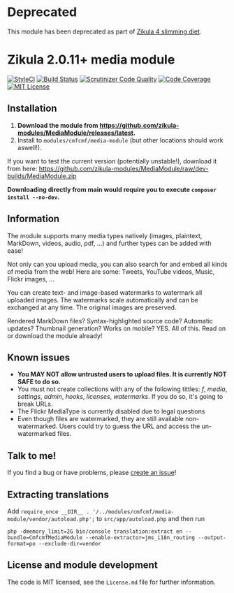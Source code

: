# Deprecated

This module has been deprecated as part of [Zikula 4 slimming diet](https://github.com/zikula/core/blob/main/ZIKULA-4.0.md).

# Zikula 2.0.11+ media module

[![StyleCI](https://styleci.io/repos/43518681/shield)](https://styleci.io/repos/43518681) 
[![Build Status](https://travis-ci.org/zikula-modules/MediaModule.svg?branch=main)](https://travis-ci.org/zikula-modules/MediaModule) 
[![Scrutinizer Code Quality](https://scrutinizer-ci.com/g/zikula-modules/MediaModule/badges/quality-score.png?b=main)](https://scrutinizer-ci.com/g/zikula-modules/MediaModule/?branch=main)
[![Code Coverage](https://scrutinizer-ci.com/g/zikula-modules/MediaModule/badges/coverage.png?b=main)](https://scrutinizer-ci.com/g/zikula-modules/MediaModule/?branch=main)
[![MIT License](https://img.shields.io/github/license/zikula-modules/MediaModule.svg)]()

## Installation 
1. **Download the module from https://github.com/zikula-modules/MediaModule/releases/latest.**
2. Install to `modules/cmfcmf/media-module` (but other locations should work aswell!).

If you want to test the current version (potentially unstable!), download it from here: https://github.com/zikula-modules/MediaModule/raw/dev-builds/MediaModule.zip

**Downloading directly from main would require you to execute `composer install --no-dev`.**

## Information
The module supports many media types natively (images, plaintext, MarkDown, videos, audio, pdf, …)
and further types can be added with ease! 

Not only can you upload media, you can also search for and embed all kinds of media from the web!
Here are some: Tweets, YouTube videos, Music, Flickr images, …

You can create text- and image-based watermarks to watermark all uploaded images.
The watermarks scale automatically and can be exchanged at any time. 
The original images are preserved. 

Rendered MarkDown files? Syntax-highlighted source code? Automatic updates?
Thumbnail generation? Works on mobile? YES. All of this. Read on or download the module already! 

## Known issues
- **You MAY NOT allow untrusted users to upload files. It is currently NOT SAFE to do so.**
- You must not create collections with any of the following tittles: 
*f*, *media*, *settings*, *admin*, *hooks*, *licenses*, *watermarks*. 
If you do so, it's going to break URLs.
- The Flickr MediaType is currently disabled due to legal questions
- Even though files are watermarked, they are still available non-watermarked. Users could try to guess
  the URL and access the un-watermarked files.

## Talk to me!
If you find a bug or have problems, please [create an issue](https://github.com/zikula-modules/MediaModule/issues/new)!

## Extracting translations
Add `require_once __DIR__ . '/../modules/cmfcmf/media-module/vendor/autoload.php';` to `src/app/autoload.php` and then run

`php -dmemory_limit=2G bin/console translation:extract en --bundle=CmfcmfMediaModule --enable-extractor=jms_i18n_routing --output-format=po --exclude-dir=vendor`

## License and module development

The code is MIT licensed, see the `License.md` file for further information.

